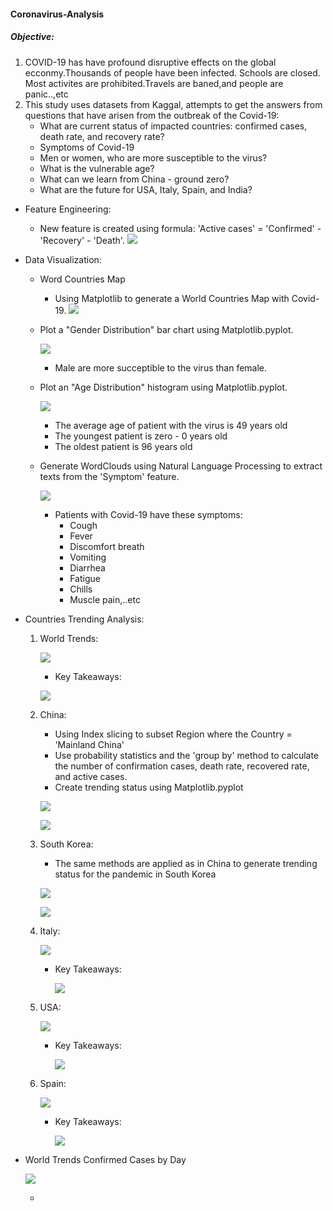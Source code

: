 #### Coronavirus-Analysis
#####  Objective:
1. COVID-19 has have profound disruptive effects on the global ecconmy.Thousands of people have been infected. Schools are closed. Most activites are prohibited.Travels are baned,and people are panic..,etc
2. This study uses datasets from Kaggal, attempts to get the answers from questions that have arisen from the outbreak of the Covid-19:
    * What are current status of impacted countries: confirmed cases, death rate, and recovery rate?
    * Symptoms of Covid-19
    * Men or women, who are more susceptible to the virus?
    * What is the vulnerable age?
    * What can we learn from China - ground zero?
    * What are the future for USA, Italy, Spain, and India?

* Feature Engineering:
    
    * New feature is created using formula: 'Active cases' = 'Confirmed' - 'Recovery' - 'Death'.
    ![](Image/CountriesWithCovid19_df.png)

* Data Visualization:
    
    * Word Countries Map
        * Using Matplotlib to generate a World Countries Map with Covid-19.
        ![](Image/CountriesWithCovid19.png)
    
    * Plot a "Gender Distribution" bar chart using Matplotlib.pyplot.
       
        ![](Image/GenderDistribution.png)
         * Male are more succeptible to the virus than female.
    
    * Plot an "Age Distribution" histogram using Matplotlib.pyplot.
        
        ![](Image/ageDistribution.png)
        
        * The average age of patient with the virus is 49 years old
        * The youngest patient is zero - 0 years old
        * The oldest patient is 96 years old
    
    * Generate WordClouds using Natural Language Processing to extract texts from the 'Symptom' feature.
    
        ![](Image/Covid-19Symptom.png)
        
        * Patients with Covid-19 have these symptoms:
            * Cough
            * Fever
            * Discomfort breath
            * Vomiting
            * Diarrhea
            * Fatigue
            * Chills
            * Muscle pain,..etc
            

* Countries Trending Analysis:
    
    1. World Trends: 
        
        ![](Image/WorldTrend.png)
        
        - Key Takeaways:
           
        ![](Image/World_Key_Takeaways.png)

    2. China:
        - Using Index slicing to subset Region where the Country = 'Mainland China'
        - Use probability statistics and the 'group by' method to calculate the       number of confirmation cases, death rate, recovered rate, and active cases.
        - Create trending status using Matplotlib.pyplot
        
        ![](Image/Trend_in_China.png)
        
           
        ![](Image/China_KeyTakeaways.png)
        
    3. South Korea:
       
       - The same methods are applied as in China to generate trending status for the pandemic in South Korea
        
        ![](Image/SKorea_Trend.png)
        
            
        ![](Image/Skorea_info.png)

    4. Italy:
        
        ![](Image/TrendInItaly.png)
        
        - Key Takeaways:
            
            ![](Image/ItalyInfo.png)
    
    5. USA:
        
        ![](Image/TrendInUSA.png)
        
        - Key Takeaways:
         
            ![](Image/usaInfo.png)
        
    6. Spain:
        
        ![](Image/Spain_Trend.png)
        
        - Key Takeaways:
           
            ![](Image/spainInfo.png)
        
* World Trends Confirmed Cases by Day

    ![](Image/WordTrendConfirmedCases.png)

    - 
 
      

      
    

    
    
    
  